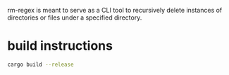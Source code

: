 rm-regex is meant to serve as a CLI tool to recursively delete instances of directories or
files under a specified directory.

# build instructions
```sh
cargo build --release
```
